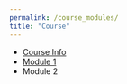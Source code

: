 ```yaml
---
permalink: /course_modules/
title: "Course"
---
```


* [Course Info](Course/starter.md)
* [Module 1](Course/module_1.md)
* Module 2
